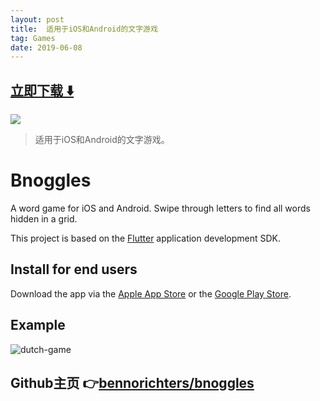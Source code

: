 ```yaml
---
layout: post
title:  适用于iOS和Android的文字游戏
tag: Games
date: 2019-06-08
---
```


 


## [立即下载 ️⬇️ ](https://codeload.github.com/bennorichters/bnoggles/zip/master) 


 
![](https://flutterawesome.com/content/images/2018/12/Bnoggles.gif)
 
>
> 适用于iOS和Android的文字游戏。
>

 
# Bnoggles

A word game for iOS and Android. Swipe through letters to find all words hidden in a grid.

This project is based on the [Flutter](https://flutter.io/) application development SDK.

## Install for end users

Download the app via the [Apple App Store](https://itunes.apple.com/us/app/bnoggles/id1442341488) or the [Google Play Store](https://play.google.com/store/apps/details?id=com.github.bennorichters.bnoggles).

## Example

![dutch-game](/readme/nl.gif)

## Github主页 👉[bennorichters/bnoggles](http://github.com/bennorichters/bnoggles)